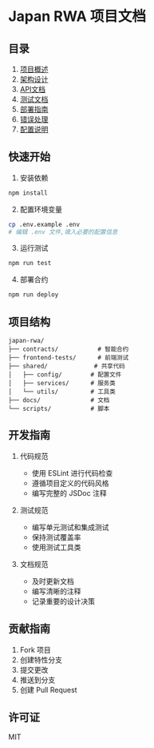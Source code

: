 # Japan RWA 项目文档

## 目录

1. [项目概述](./overview.md)
2. [架构设计](./architecture.md)
3. [API文档](./api/README.md)
4. [测试文档](./testing/README.md)
5. [部署指南](./deployment.md)
6. [错误处理](./error-handling.md)
7. [配置说明](./configuration.md)

## 快速开始

1. 安装依赖
```bash
npm install
```

2. 配置环境变量
```bash
cp .env.example .env
# 编辑 .env 文件,填入必要的配置信息
```

3. 运行测试
```bash
npm run test
```

4. 部署合约
```bash
npm run deploy
```

## 项目结构

```
japan-rwa/
├── contracts/           # 智能合约
├── frontend-tests/      # 前端测试
├── shared/             # 共享代码
│   ├── config/        # 配置文件
│   ├── services/      # 服务类
│   └── utils/         # 工具类
├── docs/              # 文档
└── scripts/           # 脚本
```

## 开发指南

1. 代码规范
   - 使用 ESLint 进行代码检查
   - 遵循项目定义的代码风格
   - 编写完整的 JSDoc 注释

2. 测试规范
   - 编写单元测试和集成测试
   - 保持测试覆盖率
   - 使用测试工具类

3. 文档规范
   - 及时更新文档
   - 编写清晰的注释
   - 记录重要的设计决策

## 贡献指南

1. Fork 项目
2. 创建特性分支
3. 提交更改
4. 推送到分支
5. 创建 Pull Request

## 许可证

MIT 